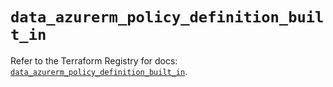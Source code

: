 # `data_azurerm_policy_definition_built_in`

Refer to the Terraform Registry for docs: [`data_azurerm_policy_definition_built_in`](https://registry.terraform.io/providers/hashicorp/azurerm/4.17.0/docs/data-sources/policy_definition_built_in).
